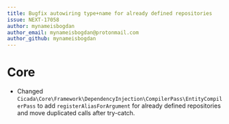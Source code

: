 ```yaml
---
title: Bugfix autowiring type+name for already defined repositories
issue: NEXT-17058
author: mynameisbogdan
author_email: mynameisbogdan@protonmail.com
author_github: mynameisbogdan
---
```

# Core
* Changed `Cicada\Core\Framework\DependencyInjection\CompilerPass\EntityCompilerPass` to add `registerAliasForArgument` for already defined repositories and move duplicated calls after try-catch.
